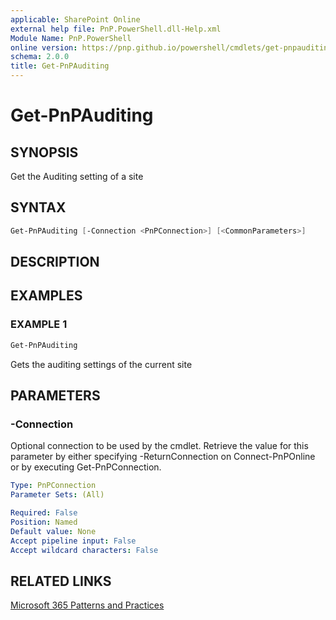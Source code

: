 ```yaml
---
applicable: SharePoint Online
external help file: PnP.PowerShell.dll-Help.xml
Module Name: PnP.PowerShell
online version: https://pnp.github.io/powershell/cmdlets/get-pnpauditing
schema: 2.0.0
title: Get-PnPAuditing
---
```


# Get-PnPAuditing

## SYNOPSIS
Get the Auditing setting of a site

## SYNTAX

```powershell
Get-PnPAuditing [-Connection <PnPConnection>] [<CommonParameters>]
```

## DESCRIPTION

## EXAMPLES

### EXAMPLE 1
```powershell
Get-PnPAuditing
```

Gets the auditing settings of the current site

## PARAMETERS

### -Connection
Optional connection to be used by the cmdlet. Retrieve the value for this parameter by either specifying -ReturnConnection on Connect-PnPOnline or by executing Get-PnPConnection.

```yaml
Type: PnPConnection
Parameter Sets: (All)

Required: False
Position: Named
Default value: None
Accept pipeline input: False
Accept wildcard characters: False
```

## RELATED LINKS

[Microsoft 365 Patterns and Practices](https://aka.ms/m365pnp)
